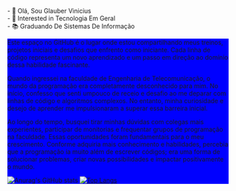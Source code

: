  <p>
            -  👋 Olá, Sou Glauber Vinicius <br>
            -  👀 Interested in Tecnologia Em Geral<br>
            -  📚 Graduando De Sistemas De Informação<br>
<div style="background-color: blue;">
  <p>
    Este espaço no GitHub é o lugar onde estou compartilhando meus treinos, projetos iniciais e desafios que enfrento como iniciante. Cada linha de código       
    representa um novo aprendizado e um passo em direção ao domínio dessa habilidade fascinante.
  </p>
  <p>
      Quando ingressei na faculdade de Engenharia de Telecomunicação, o mundo da programação era completamente desconhecido para mim. No início, confesso que senti       umpouco de receio e desafio ao me deparar com linhas de código e algoritmos complexos. No entanto, minha curiosidade e desejo de aprender me             
      impulsionaram a superar    essa barreira inicial.
  </p>
  <p>
    Ao longo do tempo, busquei tirar minhas dúvidas com colegas mais experientes, participar de monitorias e frequentar grupos de programação na faculdade. Essas       oportunidades foram fundamentais para o meu crescimento. Conforme adquiria mais conhecimento e habilidades, percebia que a programação ia muito além de     
    escrever códigos; era uma forma de solucionar problemas, criar novas possibilidades e impactar positivamente o mundo.
  </p>
</body>
</html>

![Anurag's GitHub stats](https://github-readme-stats.vercel.app/api?username=GlauberViniciusCB&show_icons=true)
[![Top Langs](https://github-readme-stats.vercel.app/api/top-langs/?username=GlauberViniciusCB&layout=compact)](https://github.com/anuraghazra/github-readme-stats)


<!---
GlauberViniciusCB/GlauberViniciusCB is a ✨ special ✨ repository because its `README.md` (this file) appears on your GitHub profile.
You can click the Preview link to take a look at your changes.
--->
